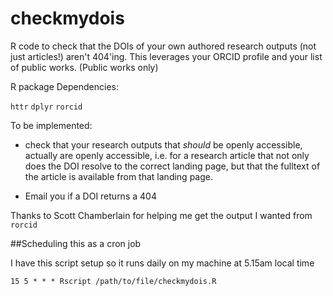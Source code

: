 # checkmydois
R code to check that the DOIs of your own authored research outputs (not just articles!) aren't 404'ing.
This leverages your ORCID profile and your list of public works. (Public works only)

R package Dependencies:

`httr`
`dplyr`
`rorcid`



To be implemented: 

* check that your research outputs that _should_ be openly accessible, actually are openly accessible, i.e. for a research article that not only does the DOI resolve to the correct landing page, but that the fulltext of the article is available from that landing page.

* Email you if a DOI returns a 404

Thanks to Scott Chamberlain for helping me get the output I wanted from `rorcid`

##Scheduling this as a cron job 

I have this script setup so it runs daily on my machine at 5.15am local time 
```
15 5 * * * Rscript /path/to/file/checkmydois.R
```
